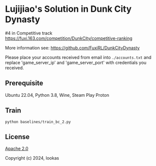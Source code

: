 # Lujijiao's Solution in Dunk City Dynasty

#4 in Competitive track <https://fuxi.163.com/competition/DunkCity/competitive-ranking>

More information see: <https://github.com/FuxiRL/DunkCityDynasty>

Please place your accounts received from email into `./accounts.txt` and replace 'game_server_ip' and 'game_server_port' with credentials you received.

## Prerequisite

Ubuntu 22.04, Python 3.8, Wine, Steam Play Proton

## Train

`python baselines/train_bc_2.py`

## License

[Apache 2.0](https://opensource.org/license/apache-2-0/)

Copyright (c) 2024, lookas